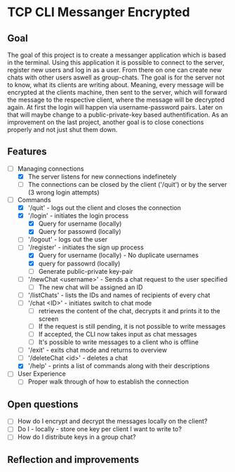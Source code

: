 # TCP CLI Messanger Encrypted

## Goal
The goal of this project is to create a messanger application which is based in the terminal.
Using this application it is possible to connect to the server, register new users and log in as a user. From there on one can create new chats with other users aswell as group-chats. The goal is for the server not to know, what its clients are writing about. Meaning, every message will be encrypted at the clients machine, then sent to the server, which will forward the message to the respective client, where the message will be decrypted again.
At first the login will happen via username-password pairs. Later on that will maybe change to a public-private-key based authentification.
As an improvement on the last project, another goal is to close conections properly and not just shut them down. 

## Features
- [ ] Managing connections
    - [x] The server listens for new connections indefinetely
    - [ ] The connections can be closed by the client ('/quit') or by the server (3 wrong login attempts)
- [ ] Commands
    - [x] '/quit' - logs out the client and closes the connection
    - [x] '/login' - initiates the login process
        - [x] Query for username (locally)
        - [x] Query for passowrd (locally)
    - [ ] '/logout' - logs out the user
    - [ ] '/register' - initiates the sign up process
        - [x] Query for username (locally) - No duplicate usernames
        - [x] query for passowrd (locally)
        - [ ] Generate public-private key-pair
    - [ ] '/newChat \<username\>' - Sends a chat request to the user specified
        - [ ] The new chat will be assigned an ID
    - [ ] '/listChats' - lists the IDs and names of recipients of every chat
    - [ ] '/chat \<ID\>' - initiates switch to chat mode
        - [ ] retrieves the content of the chat, decrypts it and prints it to the screen
        - [ ] If the request is still pending, it is not possible to write messages
        - [ ] If accepted, the CLI now takes input as chat messages
        - [ ] It's possible to write messages to a client who is offline
    - [ ] '/exit' - exits chat mode and returns to overview
    - [ ] '/deleteChat \<id\>' - deletes a chat 
    - [x] '/help' - prints a list of commands along with their descriptions
- [ ] User Experience
    - [ ] Proper walk through of how to establish the connection

## Open questions
- [ ] How do I encrypt and decrypt the messages locally on the client?
- [ ] Do I - locally -  store one key per client I want to write to?
- [ ] How do I distribute keys in a group chat?

## Reflection and improvements

